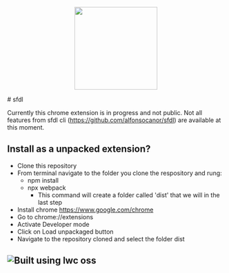 <p align="center">  
	<img width="192" height="192" src="https://salesforcedebuglogs.com/resources/blueSoda_medium.png">  
</p>
# sfdl

Currently this chrome extension is in progress and not public. Not all features from sfdl cli (https://github.com/alfonsocanor/sfdl) are available at this moment.

## Install as a unpacked extension?

- Clone this repository
- From terminal navigate to the folder you clone the respository and rung:
	- npm install
	- npx webpack
		- This command will create a folder called 'dist' that we will in the last step
- Install chrome https://www.google.com/chrome
- Go to chrome://extensions
- Activate Developer mode
- Click on Load unpackaged button
- Navigate to the repository cloned and select the folder dist

## ![Built using lwc oss](https://raw.githubusercontent.com/Confirm4Crit/awesome-lwc/main/src/resources/favicon.ico)